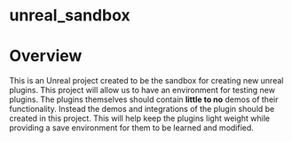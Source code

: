 # unreal_sandbox

# Overview
This is an Unreal project created to be the sandbox for creating new unreal plugins. This project will allow us to have an environment for testing new plugins. The plugins themselves should contain **little to no** demos of their functionality. Instead the demos and integrations of the plugin should be created in this project. This will help keep the plugins light weight while providing a save environment for them to be learned and modified.  

